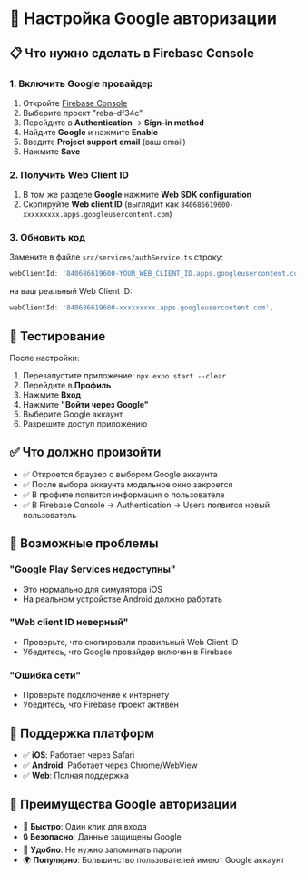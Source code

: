 # 🔐 Настройка Google авторизации

## 📋 Что нужно сделать в Firebase Console

### 1. Включить Google провайдер
1. Откройте [Firebase Console](https://console.firebase.google.com/)
2. Выберите проект "reba-df34c"
3. Перейдите в **Authentication** → **Sign-in method**
4. Найдите **Google** и нажмите **Enable**
5. Введите **Project support email** (ваш email)
6. Нажмите **Save**

### 2. Получить Web Client ID
1. В том же разделе **Google** нажмите **Web SDK configuration**
2. Скопируйте **Web client ID** (выглядит как `840686619600-xxxxxxxxx.apps.googleusercontent.com`)

### 3. Обновить код
Замените в файле `src/services/authService.ts` строку:
```typescript
webClientId: '840686619600-YOUR_WEB_CLIENT_ID.apps.googleusercontent.com',
```
на ваш реальный Web Client ID:
```typescript
webClientId: '840686619600-xxxxxxxxx.apps.googleusercontent.com',
```

## 🚀 Тестирование

После настройки:
1. Перезапустите приложение: `npx expo start --clear`
2. Перейдите в **Профиль**
3. Нажмите **Вход**
4. Нажмите **"Войти через Google"**
5. Выберите Google аккаунт
6. Разрешите доступ приложению

## ✅ Что должно произойти

- ✅ Откроется браузер с выбором Google аккаунта
- ✅ После выбора аккаунта модальное окно закроется
- ✅ В профиле появится информация о пользователе
- ✅ В Firebase Console → Authentication → Users появится новый пользователь

## 🔧 Возможные проблемы

### "Google Play Services недоступны"
- Это нормально для симулятора iOS
- На реальном устройстве Android должно работать

### "Web client ID неверный"
- Проверьте, что скопировали правильный Web Client ID
- Убедитесь, что Google провайдер включен в Firebase

### "Ошибка сети"
- Проверьте подключение к интернету
- Убедитесь, что Firebase проект активен

## 📱 Поддержка платформ

- ✅ **iOS**: Работает через Safari
- ✅ **Android**: Работает через Chrome/WebView
- ✅ **Web**: Полная поддержка

## 🎯 Преимущества Google авторизации

- 🚀 **Быстро**: Один клик для входа
- 🔒 **Безопасно**: Данные защищены Google
- 📱 **Удобно**: Не нужно запоминать пароли
- 🌍 **Популярно**: Большинство пользователей имеют Google аккаунт


